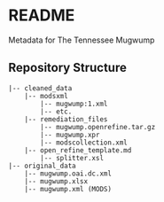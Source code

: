 # README
Metadata for The Tennessee Mugwump

## Repository Structure

```
|-- cleaned_data
    |-- modsxml
        |-- mugwump:1.xml
        |-- etc.
    |-- remediation_files
        |-- mugwump.openrefine.tar.gz
        |-- mugwump.xpr
        |-- modscollection.xml
	|-- open_refine_template.md
        |-- splitter.xsl
|-- original_data
    |-- mugwump.oai.dc.xml
    |-- mugwump.xlsx
    |-- mugwump.xml (MODS)
